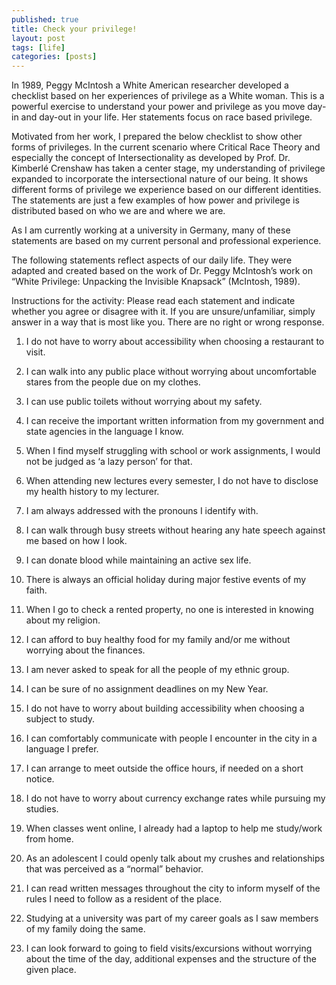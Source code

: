 ```yaml
---
published: true
title: Check your privilege!
layout: post
tags: [life]
categories: [posts]
---
```


In 1989, Peggy McIntosh a White American researcher developed a
checklist based on her experiences of privilege as a White woman. This
is a powerful exercise to understand your power and privilege as you
move day-in and day-out in your life. Her statements focus on race
based privilege.

Motivated from her work, I prepared the below checklist to show other
forms of privileges. In the current scenario where Critical Race
Theory and especially the concept of Intersectionality as developed by
Prof. Dr.  Kimberlé Crenshaw has taken a center stage, my
understanding of privilege expanded to incorporate the intersectional
nature of our being. It shows different forms of privilege we
experience based on our different identities. The statements are just
a few examples of how power and privilege is distributed based on who
we are and where we are.

As I am currently working at a university in Germany, many of these
statements are based on my current personal and professional
experience.

The following statements reflect aspects of our daily life. They were
adapted and created based on the work of Dr. Peggy McIntosh’s work on
“White Privilege: Unpacking the Invisible Knapsack” (McIntosh, 1989).

Instructions for the activity: Please read each statement and indicate
whether you agree or disagree with it. If you are unsure/unfamiliar,
simply answer in a way that is most like you. There are no right or
wrong response.

1. I do not have to worry about accessibility when choosing a
restaurant to visit.

2. I can walk into any public place without worrying about
uncomfortable stares from the people due on my clothes.

3. I can use public toilets without worrying about my safety.

4. I can receive the important written information from my
government and state agencies in the language I know.

5. When I find myself struggling with school or work assignments,
I would not be judged as ‘a lazy person’ for that.

6. When attending new lectures every semester, I do not have to
disclose my health history to my lecturer.

7. I am always addressed with the pronouns I identify with.

8. I can walk through busy streets without hearing any hate
speech against me based on how I look.

9. I can donate blood while maintaining an active sex life.

10. There is always an official holiday during major festive events
of my faith.

11. When I go to check a rented property, no one is interested in
knowing about my religion.

12. I can afford to buy healthy food for my family and/or me without
worrying about the finances.

13. I am never asked to speak for all the people of my ethnic group.

14. I can be sure of no assignment deadlines on my New Year.

15. I do not have to worry about building accessibility when choosing
a subject to study.

16. I can comfortably communicate with people I encounter in the city
in a language I prefer.

17. I can arrange to meet outside the office hours, if needed on a
short notice.

18. I do not have to worry about currency exchange rates while
pursuing my studies.

19. When classes went online, I already had a laptop to help me
study/work from home.

20. As an adolescent I could openly talk about my crushes and
relationships that was perceived as a “normal” behavior.

21. I can read written messages throughout the city to inform myself
of the rules I need to follow as a resident of the place.

22. Studying at a university was part of my career goals as I saw
members of my family doing the same.

23. I can look forward to going to field visits/excursions without
worrying about the time of the day, additional expenses and the
structure of the given place.
